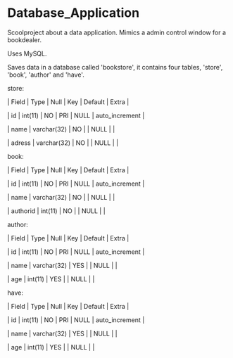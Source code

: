 # Database_Application
Scoolproject about a data application.
Mimics a admin control window for a bookdealer.

Uses MySQL.

Saves data in a database called 'bookstore', it contains four tables, 'store', 'book', 'author' and 'have'.

store:

| Field  | Type        | Null | Key | Default | Extra          |

| id     | int(11)     | NO   | PRI | NULL    | auto_increment |

| name   | varchar(32) | NO   |     | NULL    |                |

| adress | varchar(32) | NO   |     | NULL    |                |

book:


| Field    | Type        | Null | Key | Default | Extra          |

| id       | int(11)     | NO   | PRI | NULL    | auto_increment |

| name     | varchar(32) | NO   |     | NULL    |                |

| authorid | int(11)     | NO   |     | NULL    |                |

author:

| Field | Type        | Null | Key | Default | Extra          |

| id    | int(11)     | NO   | PRI | NULL    | auto_increment |

| name  | varchar(32) | YES  |     | NULL    |                |

| age   | int(11)     | YES  |     | NULL    |                |

have:

| Field | Type        | Null | Key | Default | Extra          |

| id    | int(11)     | NO   | PRI | NULL    | auto_increment |

| name  | varchar(32) | YES  |     | NULL    |                |

| age   | int(11)     | YES  |     | NULL    |                |
